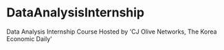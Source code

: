 # DataAnalysisInternship
Data Analysis Internship Course Hosted by 'CJ Olive Networks, The Korea Economic Daily'
